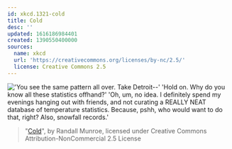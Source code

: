 ```yaml
---
id: xkcd.1321-cold
title: Cold
desc: ''
updated: 1616186984401
created: 1390550400000
sources:
  name: xkcd
  url: 'https://creativecommons.org/licenses/by-nc/2.5/'
  license: Creative Commons 2.5
---
```

!['You see the same pattern all over. Take Detroit--' 'Hold on. Why do you know all these statistics offhand?' 'Oh, um, no idea. I definitely spend my evenings hanging out with friends, and not curating a REALLY NEAT database of temperature statistics. Because, pshh, who would want to do that, right? Also, snowfall records.'](https://imgs.xkcd.com/comics/cold.png)
> "[Cold](https://xkcd.com/1321/)", by Randall Munroe, licensed under Creative Commons Attribution-NonCommercial 2.5 License

